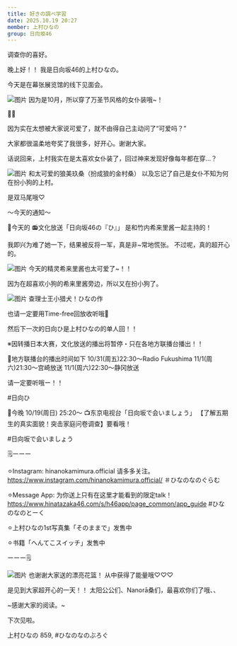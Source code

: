 ```yaml
---
title: 好きの調べ学習
date: 2025.10.19 20:27
member: 上村ひなの
group: 日向坂46
---
```


调查你的喜好。

晚上好！！
我是日向坂46的上村ひなの。


今天是在幕张展览馆的线下见面会。

![图片](https://cdn.hinatazaka46.com/files/14/diary/official/member/moblog/202510/mobFPZjyR.jpg)
因为是10月，所以穿了万圣节风格的女仆装哦~！

🦇🤍

因为实在太想被大家说可爱了，就不由得自己主动问了“可爱吗？”

大家都很温柔地夸奖了我很多，好开心。谢谢大家。





话说回来，上村我实在是太喜欢女仆装了，回过神来发现好像每年都在穿…？





![图片](https://cdn.hinatazaka46.com/files/14/diary/official/member/moblog/202510/mob8NhBMP.jpg)
和太可爱的狼美玖桑（扮成狼的金村桑）
以及忘记了自己是女仆不知为何在扮小狗的上村。

是双马尾哦♡











〜今天的通知〜

📢今天的
📻文化放送「日向坂46の『ひ』」
是和竹内希来里酱一起主持的！

我即兴为难了她一下，结果被反将一军，真是非~常地慌张。
不过呢，真的超开心的。

![图片](https://cdn.hinatazaka46.com/files/14/diary/official/member/moblog/202510/mob6UKlxU.jpg)
今天的精灵希来里酱也太可爱了~！！

因为在超喜欢小狗的希来里酱旁边，所以又在扮小狗了。




![图片](https://cdn.hinatazaka46.com/files/14/diary/official/member/moblog/202510/mobai8pYK.jpg)
查理士王小猎犬！ひなの作




也请一定要用Time-free回放收听哦🐶







然后下一次的日向ひ是上村ひなの的单人回！！

※因转播日本大赛，文化放送的播出将暂停・只在各地方联播台播出！！

🔽地方联播台的播出时间如下
10/31(周五)22:30〜Radio Fukushima
11/1(周六)21:30〜宫崎放送
11/1(周六)22:30〜静冈放送

请一定要听哦ー！！



#日向ひ








📢今晚
10/19(周日) 25:20〜
📺东京电视台「日向坂で会いましょう」
【了解五期生的真实面貌！突击家庭问卷调查】要看哦！

#日向坂で会いましょう














🗒️ーーー

⚪︎Instagram:
hinanokamimura.official
请多多关注。
https://www.instagram.com/hinanokamimura.official/
＃ひなのなのぐらむ


⚪︎Message App:
为你送上只有在这里才能看到的限定talk！
https://www.hinatazaka46.com/s/h46app/page_common/app_guide
#ひなのなのとーく


︎⚪︎上村ひなの1st写真集「そのままで」发售中

⚪︎书籍「へんてこスイッチ」发售中

ーーー🗒️





![图片](https://cdn.hinatazaka46.com/files/14/diary/official/member/moblog/202510/mobqLshFV.jpg)
也谢谢大家送的漂亮花篮！
从中获得了能量哦♡♡♡









是见到大家超开心的一天！！
太阳公公们、Nanorā桑们，最喜欢你们了哦、、









~感谢大家的阅读。~

下次见啦。

上村ひなの
859,
#ひなのなのぶろぐ